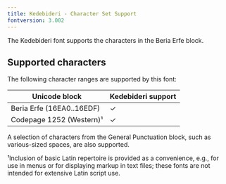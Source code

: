 ```yaml
---
title: Kedebideri - Character Set Support
fontversion: 3.002
---
```


The Kedebideri font supports the characters in the Beria Erfe block. 

## Supported characters

The following character ranges are supported by this font:

Unicode block | Kedebideri support
------------- | ---------------
Beria Erfe (16EA0..16EDF)| ✓
Codepage 1252 (Western)¹ | ✓

A selection of characters from the General Punctuation block, such as various-sized spaces, are also supported. 

¹Inclusion of basic Latin repertoire is provided as a convenience, e.g., for use in menus or for displaying markup in text files; these fonts are not intended for extensive Latin script use.